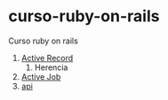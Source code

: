# curso-ruby-on-rails
Curso ruby on rails

1. [Active Record](active_record/readme.md)
    1. Herencia
2. [Active Job](active_job/readme.md)
3. [api](api/readme.md)
